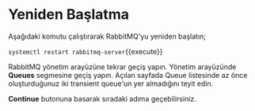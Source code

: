 # Yeniden Başlatma

Aşağıdaki komutu çalıştırarak RabbitMQ'yu yeniden başlatın;

`systemctl restart rabbitmq-server`{{execute}}

RabbitMQ yönetim arayüzüne tekrar geçiş yapın. Yönetim arayüzünde **Queues** segmesine geçiş yapın.
Açılan sayfada Queue listesinde az önce oluşturduğunuz iki transient queue'un yer almadığını teyit edin.

**Continue** butonuna basarak sıradaki adıma geçebilirsiniz.
